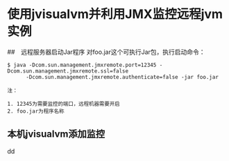 使用jvisualvm并利用JMX监控远程jvm实例
================================================================================
##　远程服务器启动Jar程序
对foo.jar这个可执行Jar包，执行启动命令：
```shell
$ java -Dcom.sun.management.jmxremote.port=12345 -Dcom.sun.management.jmxremote.ssl=false      
      -Dcom.sun.management.jmxremote.authenticate=false -jar foo.jar
```
```
注：

1. 12345为需要监控的端口，远程机器需要开启
2. foo.jar为程序名称
```

## 本机jvisualvm添加监控


































dd
